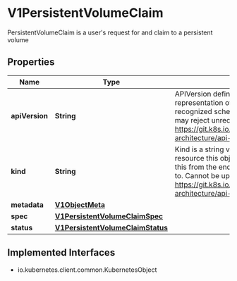

# V1PersistentVolumeClaim

PersistentVolumeClaim is a user's request for and claim to a persistent volume

## Properties

| Name | Type | Description | Notes |
|------------ | ------------- | ------------- | -------------|
|**apiVersion** | **String** | APIVersion defines the versioned schema of this representation of an object. Servers should convert recognized schemas to the latest internal value, and may reject unrecognized values. More info: https://git.k8s.io/community/contributors/devel/sig-architecture/api-conventions.md#resources |  [optional] |
|**kind** | **String** | Kind is a string value representing the REST resource this object represents. Servers may infer this from the endpoint the client submits requests to. Cannot be updated. In CamelCase. More info: https://git.k8s.io/community/contributors/devel/sig-architecture/api-conventions.md#types-kinds |  [optional] |
|**metadata** | [**V1ObjectMeta**](V1ObjectMeta.md) |  |  [optional] |
|**spec** | [**V1PersistentVolumeClaimSpec**](V1PersistentVolumeClaimSpec.md) |  |  [optional] |
|**status** | [**V1PersistentVolumeClaimStatus**](V1PersistentVolumeClaimStatus.md) |  |  [optional] |


## Implemented Interfaces

* io.kubernetes.client.common.KubernetesObject


